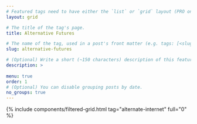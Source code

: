 ```yaml
---
# Featured tags need to have either the `list` or `grid` layout (PRO only).
layout: grid

# The title of the tag's page.
title: Alternative Futures

# The name of the tag, used in a post's front matter (e.g. tags: [<slug>]).
slug: alternative-futures

# (Optional) Write a short (~150 characters) description of this featured tag.
description: >
 
menu: true
order: 1
# (Optional) You can disable grouping posts by date.
no_groups: true
---
```

{% include components/filtered-grid.html tag="alternate-internet" full="0" %}